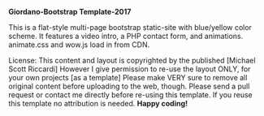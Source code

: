 **Giordano-Bootstrap Template-2017**


This is a flat-style multi-page bootstrap static-site with blue/yellow color scheme.
It features a video intro, a PHP contact form, and animations. animate.css and wow.js load in from CDN.

License:
This content and layout is copyrighted by the published [Michael Scott Riccardi]
However I give permission to re-use the layout ONLY, for your own projects [as a template]
Please make VERY sure to remove all original content before uploading to the web, though.
Please send a pull request or contact me directly before re-using this template.
If you reuse this template no attribution is needed.
**Happy coding!**